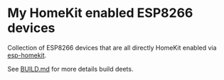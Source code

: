 # My HomeKit enabled ESP8266 devices

Collection of ESP8266 devices that are all directly HomeKit enabled via [esp-homekit](https://github.com/maximkulkin/esp-homekit).

See [BUILD.md](Build.md) for more details build deets.